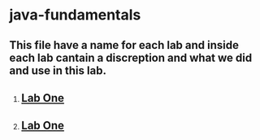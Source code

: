 # java-fundamentals
## This file have a name for each lab and inside each lab cantain a discreption and what we did and use in this lab.

1. ## [Lab One](basics/README.md)
2. ## [Lab One](basic/README.md)